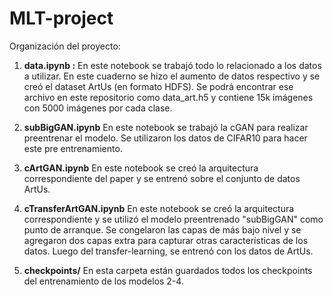 # MLT-project

Organización del proyecto:

1. <strong>data.ipynb :</strong> En este notebook se trabajó todo lo relacionado a los datos a utilizar. En este cuaderno se hizo el aumento de datos respectivo y 
se creó el dataset ArtUs (en formato HDFS). Se podrá encontrar ese archivo en este repositorio como data_art.h5 y contiene 15k imágenes con 5000 imágenes
por cada clase.

2. <strong>subBigGAN.ipynb</strong> En este notebook se trabajó la cGAN para realizar preentrenar el modelo. Se utilizaron los datos de CIFAR10 para hacer este pre
entrenamiento.

3. <strong>cArtGAN.ipynb</strong> En este notebook se creó la arquitectura correspondiente del paper y se entrenó sobre el conjunto de datos ArtUs.

4. <strong>cTransferArtGAN.ipynb</strong> En este notebook se creó la arquitectura correspondiente y se utilizó el modelo preentrenado "subBigGAN" como punto de arranque.
Se congelaron las capas de más bajo nivel y se agregaron dos capas extra para capturar otras características de los datos. Luego del transfer-learning, se entrenó con los datos
de ArtUs.

5. <strong>checkpoints/</strong> En esta carpeta están guardados todos los checkpoints del entrenamiento de los modelos 2-4. 
